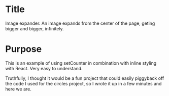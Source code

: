 # Title

Image expander. An image expands from the center of the page, geting bigger and bigger, infinitely.

# Purpose

This is an example of using setCounter in combination with inline styling with React. Very easy to understand.

Truthfully, I thought it would be a fun project that could easily piggyback off the code I used for the circles project, so I wrote it up in a few minutes and here we are.


